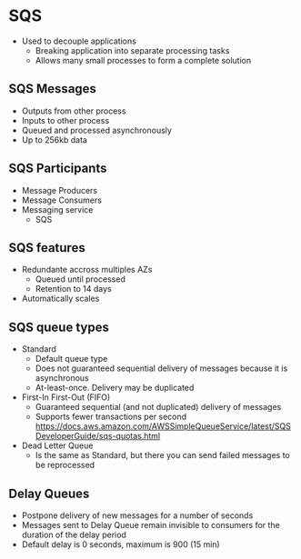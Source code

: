 # SQS
* Used to decouple applications
  * Breaking application into separate processing tasks
  * Allows many small processes to form a complete solution


## SQS Messages
* Outputs from other process
* Inputs to other process
* Queued and processed asynchronously
* Up to 256kb data

## SQS Participants
* Message Producers
* Message Consumers
* Messaging service
  * SQS

## SQS features
* Redundante accross multiples AZs
  * Queued until processed
  * Retention to 14 days
* Automatically scales

## SQS queue types
* Standard
  * Default queue type
  * Does not guaranteed sequential delivery of messages because it is asynchronous
  * At-least-once. Delivery may be duplicated
* First-In First-Out (FIFO)
  * Guaranteed sequential (and not duplicated) delivery of messages
  * Supports fewer transactions per second
    https://docs.aws.amazon.com/AWSSimpleQueueService/latest/SQSDeveloperGuide/sqs-quotas.html
* Dead Letter Queue
  * Is the same as Standard, but there you can send failed messages to be reprocessed

## Delay Queues
* Postpone delivery of new messages for a number of seconds
* Messages sent to Delay Queue remain invisible to consumers for the duration of the delay period
* Default delay is 0 seconds, maximum is 900 (15 min)
